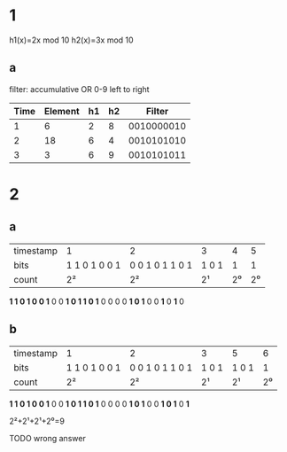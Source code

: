 # 1
h1(x)=2x mod 10
h2(x)=3x mod 10

## a
filter: 
accumulative OR
0-9 left to right

| Time | Element | h1 | h2 | Filter     |
|------|---------|----|----|------------|
| 1    | 6       | 2  | 8  | 0010000010 |
| 2    | 18      | 6  | 4  | 0010101010 |
| 3    | 3       | 6  | 9  | 0010101011 |

# 2
## a
|           |               |                 |       |    |    |
|-----------|---------------|-----------------|-------|----|----|
| timestamp | 1             | 2               | 3     | 4  | 5  |
| bits      | 1 1 0 1 0 0 1 | 0 0 1 0 1 1 0 1 | 1 0 1 | 1  | 1  |
| count     | 2²            | 2²              | 2¹    | 2⁰ | 2⁰ |

**1 1 0 1 0 0 1** 0 0 **1 0 1 1 0 1** 0 0 0 0 **1 0 1** 0 0 **1** 0 **1** 0

## b
|           |               |                 |       |        |    |
|-----------|---------------|-----------------|-------|--------|----|
| timestamp | 1             | 2               | 3     | 5      | 6  |
| bits      | 1 1 0 1 0 0 1 | 0 0 1 0 1 1 0 1 | 1 0 1 | 1  0 1 | 1  |
| count     | 2²            | 2²              | 2¹    | 2¹     | 2⁰ |

**1 1 0 1 0 0 1** 0 0 **1 0 1 1 0 1** 0 0 0 0 **1 0 1** 0 0 **1 0 1** 0 **1**

2²+2¹+2¹+2⁰=9

TODO wrong answer